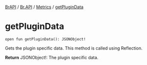 [BrAPI](../../index.md) / [Br.API](../index.md) / [Metrics](index.md) / [getPluginData](./get-plugin-data.md)

# getPluginData

`open fun getPluginData(): JSONObject!`

Gets the plugin specific data. This method is called using Reflection.

**Return**
JSONObject!: The plugin specific data.

